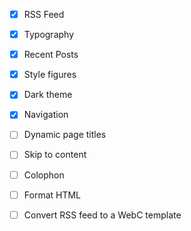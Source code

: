 - [x] RSS Feed
- [x] Typography
- [x] Recent Posts
- [x] Style figures
- [x] Dark theme
- [x] Navigation
- [ ] Dynamic page titles
- [ ] Skip to content

- [ ] Colophon
- [ ] Format HTML
- [ ] Convert RSS feed to a WebC template
